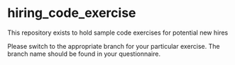 # hiring_code_exercise
This repository exists to hold sample code exercises for potential new hires

Please switch to the appropriate branch for your particular exercise. The branch name should be found in your questionnaire.
